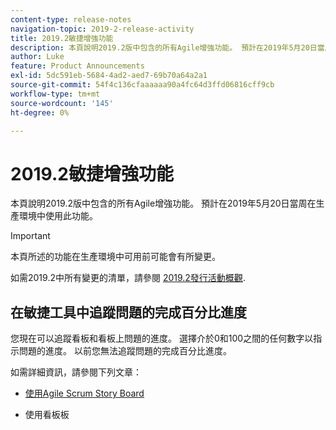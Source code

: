 ```yaml
---
content-type: release-notes
navigation-topic: 2019-2-release-activity
title: 2019.2敏捷增強功能
description: 本頁說明2019.2版中包含的所有Agile增強功能。 預計在2019年5月20日當周在生產環境中使用此功能。
author: Luke
feature: Product Announcements
exl-id: 5dc591eb-5684-4ad2-aed7-69b70a64a2a1
source-git-commit: 54f4c136cfaaaaaa90a4fc64d3ffd06816cff9cb
workflow-type: tm+mt
source-wordcount: '145'
ht-degree: 0%

---
```


# 2019.2敏捷增強功能

本頁說明2019.2版中包含的所有Agile增強功能。 預計在2019年5月20日當周在生產環境中使用此功能。

>[!IMPORTANT]
>
>本頁所述的功能在生產環境中可用前可能會有所變更。

如需2019.2中所有變更的清單，請參閱 [2019.2發行活動概觀](../../../../product-announcements/product-releases/quarterly-release-archive/2019.2-release-activity/2019.2-release-activity-overview.md).

## 在敏捷工具中追蹤問題的完成百分比進度

您現在可以追蹤看板和看板上問題的進度。 選擇介於0和100之間的任何數字以指示問題的進度。 以前您無法追蹤問題的完成百分比進度。

如需詳細資訊，請參閱下列文章：

- [使用Agile Scrum Story Board](../../../../agile/use-scrum-in-an-agile-team/scrum-board/scrum-board-overview.md)

- 使用看板板
